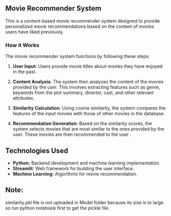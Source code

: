 ## Movie Recommender System

This is a content-based movie recommender system designed to provide personalized movie recommendations based on the content of movies users have liked previously.

### How it Works

The movie recommender system functions by following these steps:

1. **User Input**: Users provide movie titles about movies they have enjoyed in the past.

2. **Content Analysis**: The system then analyzes the content of the movies provided by the user. This involves extracting features such as genre, keywords from the plot summary, director, cast, and other relevant attributes.

3. **Similarity Calculation**: Using cosine similarity, the system compares the features of the input movies with those of other movies in the database.

4. **Recommendation Generation**: Based on the similarity scores, the system selects movies that are most similar to the ones provided by the user. These movies are then recommended to the user .

## Technologies Used

- **Python:** Backend development and machine learning implementation.
- **Streamlit**: Web framework for building the user interface.
- **Machine Learning:** Algorithms for movie recommendation.

## Note: 
similarity.pkl file is not uploaded in Model folder because its size is to large so run python notebook first to get the pickle file.
